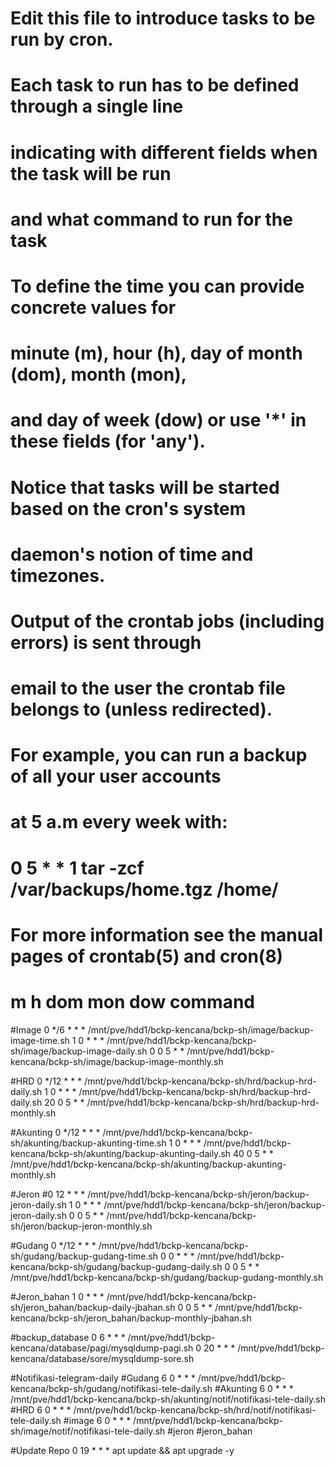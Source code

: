 # Edit this file to introduce tasks to be run by cron.
# 
# Each task to run has to be defined through a single line
# indicating with different fields when the task will be run
# and what command to run for the task
# 
# To define the time you can provide concrete values for
# minute (m), hour (h), day of month (dom), month (mon),
# and day of week (dow) or use '*' in these fields (for 'any').
# 
# Notice that tasks will be started based on the cron's system
# daemon's notion of time and timezones.
# 
# Output of the crontab jobs (including errors) is sent through
# email to the user the crontab file belongs to (unless redirected).
# 
# For example, you can run a backup of all your user accounts
# at 5 a.m every week with:
# 0 5 * * 1 tar -zcf /var/backups/home.tgz /home/
# 
# For more information see the manual pages of crontab(5) and cron(8)
# 
# m h  dom mon dow   command

#Image
0 */6  * * * /mnt/pve/hdd1/bckp-kencana/bckp-sh/image/backup-image-time.sh
1 0  * * * /mnt/pve/hdd1/bckp-kencana/bckp-sh/image/backup-image-daily.sh
0 0  5 * * /mnt/pve/hdd1/bckp-kencana/bckp-sh/image/backup-image-monthly.sh

#HRD
0 */12  * * * /mnt/pve/hdd1/bckp-kencana/bckp-sh/hrd/backup-hrd-daily.sh
1 0  * * * /mnt/pve/hdd1/bckp-kencana/bckp-sh/hrd/backup-hrd-daily.sh
20 0  5 * * /mnt/pve/hdd1/bckp-kencana/bckp-sh/hrd/backup-hrd-monthly.sh

#Akunting
0 */12  * * * /mnt/pve/hdd1/bckp-kencana/bckp-sh/akunting/backup-akunting-time.sh
1 0  * * * /mnt/pve/hdd1/bckp-kencana/bckp-sh/akunting/backup-akunting-daily.sh
40 0  5 * * /mnt/pve/hdd1/bckp-kencana/bckp-sh/akunting/backup-akunting-monthly.sh

#Jeron
#0 12  * * * /mnt/pve/hdd1/bckp-kencana/bckp-sh/jeron/backup-jeron-daily.sh
1 0  * * * /mnt/pve/hdd1/bckp-kencana/bckp-sh/jeron/backup-jeron-daily.sh
0 0  5 * * /mnt/pve/hdd1/bckp-kencana/bckp-sh/jeron/backup-jeron-monthly.sh

#Gudang
0 */12  * * * /mnt/pve/hdd1/bckp-kencana/bckp-sh/gudang/backup-gudang-time.sh
0 0  * * * /mnt/pve/hdd1/bckp-kencana/bckp-sh/gudang/backup-gudang-daily.sh
0 0  5 * * /mnt/pve/hdd1/bckp-kencana/bckp-sh/gudang/backup-gudang-monthly.sh

#Jeron_bahan
1 0  * * * /mnt/pve/hdd1/bckp-kencana/bckp-sh/jeron_bahan/backup-daily-jbahan.sh
0 0  5 * * /mnt/pve/hdd1/bckp-kencana/bckp-sh/jeron_bahan/backup-monthly-jbahan.sh

#backup_database
0 6  * * * /mnt/pve/hdd1/bckp-kencana/database/pagi/mysqldump-pagi.sh
0 20  * * * /mnt/pve/hdd1/bckp-kencana/database/sore/mysqldump-sore.sh


#Notifikasi-telegram-daily
#Gudang
6 0  * * * /mnt/pve/hdd1/bckp-kencana/bckp-sh/gudang/notifikasi-tele-daily.sh
#Akunting
6 0  * * * /mnt/pve/hdd1/bckp-kencana/bckp-sh/akunting/notif/notifikasi-tele-daily.sh
#HRD
6 0  * * * /mnt/pve/hdd1/bckp-kencana/bckp-sh/hrd/notif/notifikasi-tele-daily.sh
#image
6 0  * * * /mnt/pve/hdd1/bckp-kencana/bckp-sh/image/notif/notifikasi-tele-daily.sh
#jeron
#jeron_bahan

#Update Repo
0 19 * * *  apt update && apt upgrade -y
